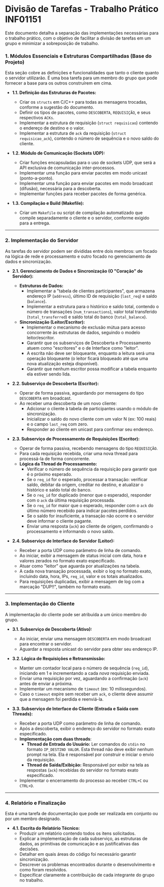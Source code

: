 # Divisão de Tarefas - Trabalho Prático INF01151

Este documento detalha a separação das implementações necessárias para o trabalho prático, com o objetivo de facilitar a divisão de tarefas em um grupo e minimizar a sobreposição de trabalho.

### 1. Módulos Essenciais e Estruturas Compartilhadas (Base do Projeto)

Esta seção cobre as definições e funcionalidades que tanto o cliente quanto o servidor utilizarão. É uma boa tarefa para um membro do grupo que pode fornecer a base para os outros construírem em cima.

* **1.1. Definição das Estruturas de Pacotes:**
    * Criar os `structs` em C/C++ para todas as mensagens trocadas, conforme a sugestão do documento.
    * Definir os tipos de pacotes, como `DESCOBERTA`, `REQUISIÇÃO`, e seus respectivos `ACKs`.
    * Implementar a estrutura de requisição (`struct requisicao`) contendo o endereço de destino e o valor.
    * Implementar a estrutura de `ack` da requisição (`struct requisicao_ack`), contendo o número de sequência e o novo saldo do cliente.

* **1.2. Módulo de Comunicação (Sockets UDP):**
    * Criar funções encapsuladas para o uso de sockets UDP, que será a API exclusiva de comunicação inter-processos.
    * Implementar uma função para enviar pacotes em modo unicast (ponto-a-ponto).
    * Implementar uma função para enviar pacotes em modo broadcast (difusão), necessária para a descoberta.
    * Implementar funções para receber pacotes de forma genérica.

* **1.3. Compilação e Build (Makefile):**
    * Criar um `Makefile` ou script de compilação automatizado que compile separadamente o cliente e o servidor, conforme exigido para a entrega.

---

### 2. Implementação do Servidor

As tarefas do servidor podem ser divididas entre dois membros: um focado na lógica de rede e processamento e outro focado no gerenciamento de dados e sincronização.

* **2.1. Gerenciamento de Dados e Sincronização (O "Coração" do Servidor):**
    * **Estruturas de Dados:**
        * Implementar a "tabela de clientes participantes", que armazena endereço IP (`address`), último ID de requisição (`last_req`) e saldo (`balance`).
        * Implementar a estrutura para o histórico e saldo total, contendo o número de transações (`num_transactions`), valor total transferido (`total_transferred`) e saldo total do banco (`total_balance`).
    * **Sincronização (Leitor/Escritor):**
        * Implementar o mecanismo de exclusão mútua para acesso concorrente às estruturas de dados, seguindo o modelo leitor/escritor.
        * Garantir que os subserviços de Descoberta e Processamento atuem como "escritores" e o de Interface como "leitor".
        * A escrita não deve ser bloqueante, enquanto a leitura será uma operação bloqueante (o leitor ficará bloqueado até que uma nova atualização esteja disponível).
        * Garantir que nenhum escritor possa modificar a tabela enquanto ela estiver sendo lida.

* **2.2. Subserviço de Descoberta (Escritor):**
    * Operar de forma passiva, aguardando por mensagens do tipo `DESCOBERTA` em broadcast.
    * Ao receber uma descoberta de um novo cliente:
        * Adicionar o cliente à tabela de participantes usando o módulo de sincronização.
        * Inicializar o saldo do novo cliente com um valor N (ex: 100 reais) e o campo `last_req` com zero.
        * Responder ao cliente em unicast para confirmar seu endereço.

* **2.3. Subserviço de Processamento de Requisições (Escritor):**
    * Operar de forma passiva, recebendo mensagens do tipo `REQUISIÇÃO`.
    * Para cada requisição recebida, criar uma nova thread para processá-la de forma concorrente.
    * **Lógica da Thread de Processamento:**
        * Verificar o número de sequência da requisição para garantir que é o próximo esperado.
        * Se o `req_id` for o esperado, processar a transação: verificar saldo, debitar da origem, creditar no destino, e atualizar o histórico e saldo total do banco.
        * Se o `req_id` for duplicado (menor que o esperado), responder com o `ack` da última requisição processada.
        * Se o `req_id` for maior que o esperado, responder com o `ack` do último número recebido para indicar pacotes perdidos.
        * Se o saldo for insuficiente, a transação não ocorre e o servidor deve informar o cliente pagante.
        * Enviar uma resposta (`ack`) ao cliente de origem, confirmando o processamento e informando o novo saldo.

* **2.4. Subserviço de Interface do Servidor (Leitor):**
    * Receber a porta UDP como parâmetro de linha de comando.
    * Ao iniciar, exibir a mensagem de status inicial com data, hora e valores zerados no formato exato especificado.
    * Atuar como "leitor" que aguarda por atualizações na tabela.
    * A cada nova transação processada, exibir o log no formato exato, incluindo data, hora, IPs, `req_id`, valor e os totais atualizados.
    * Para requisições duplicadas, exibir a mensagem de log com a marcação "DUP!!", também no formato exato.

---

### 3. Implementação do Cliente

A implementação do cliente pode ser atribuída a um único membro do grupo.

* **3.1. Subserviço de Descoberta (Ativo):**
    * Ao iniciar, enviar uma mensagem `DESCOBERTA` em modo broadcast para encontrar o servidor.
    * Aguardar a resposta unicast do servidor para obter seu endereço IP.

* **3.2. Lógica de Requisições e Retransmissão:**
    * Manter um contador local para o número de sequência (`req_id`), iniciando em 1 e incrementando a cada *nova* requisição enviada.
    * Enviar uma requisição por vez, aguardando a confirmação (`ack`) antes de enviar a próxima.
    * Implementar um mecanismo de `timeout` (ex: 10 milissegundos).
    * Caso o `timeout` expire sem receber um `ack`, o cliente deve assumir que a mensagem foi perdida e reenviá-la.

* **3.3. Subserviço de Interface do Cliente (Entrada e Saída com Threads):**
    * Receber a porta UDP como parâmetro de linha de comando.
    * Após a descoberta, exibir o endereço do servidor no formato exato especificado.
    * **Implementação com duas threads**:
        * **Thread de Entrada do Usuário:** Ler comandos do `stdin` no formato `IP_DESTINO VALOR`. Esta thread não deve exibir nenhum prompt na tela. Ela é responsável por construir e iniciar o envio da requisição.
        * **Thread de Saída/Exibição:** Responsável por exibir na tela as respostas (`ack`) recebidas do servidor no formato exato especificado.
    * Implementar o encerramento do processo ao receber `CTRL+C` ou `CTRL+D`.

---

### 4. Relatório e Finalização

Esta é uma tarefa de documentação que pode ser realizada em conjunto ou por um membro designado.

* **4.1. Escrita do Relatório Técnico:**
    * Produzir um relatório contendo todos os itens solicitados.
    * Explicar a implementação de cada subserviço, as estruturas de dados, as primitivas de comunicação e as justificativas das decisões.
    * Detalhar em quais áreas do código foi necessário garantir sincronização.
    * Descrever os problemas encontrados durante o desenvolvimento e como foram resolvidos.
    * Especificar claramente a contribuição de cada integrante do grupo no trabalho.
